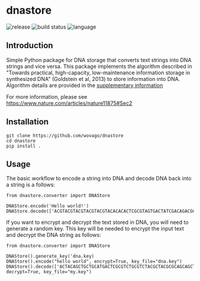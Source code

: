 # dnastore

![release](https://img.shields.io/github/v/tag/wovago/dnastore?color=fuchsia&label=latest/stable&logo=github)
![build status](https://img.shields.io/github/actions/workflow/status/wovago/dnastore/tox-matrix.yml?color=green&label=CI&logo=github)
![language](https://img.shields.io/github/languages/top/wovago/dnastore?color=blue&logo=python&logoColor=yellow)

## Introduction

Simple Python package for DNA storage that converts text strings into DNA strings and vice versa. This package implements the algorithm described in "Towards practical, high-capacity, low-maintenance information storage in synthesized DNA" (Goldstein et al, 2013) to store information into DNA. Algorithm details are provided in the [supplementary information](docs/algorithm.pdf)

For more information, please see https://www.nature.com/articles/nature11875#Sec2


## Installation

```
git clone https://github.com/wovago/dnastore
cd dnastore
pip install .
```


## Usage

The basic workflow to encode a string into DNA and decode DNA back into a string is a follows:

```
from dnastore.converter import DNAStore 

DNAStore.encode('Hello world!')
DNAStore.decode(['ACGTACGTACGTACGTACGTACACACACTCGCGTAGTGACTATCGACAGACGCAGCGTGTCGCTCGACTAGTGACTGCTACTACTCGTACGTACGTACGTAGCGTACGTACGTACTC'])

```


If you want to encrypt and decrypt the text stored in DNA, you will need to generate a random key. This key will be needed to encrypt the input text and decrypt the DNA string as follows: 


```
from dnastore.converter import DNAStore

DNAStore().generate_key('dna.key)
DNAStore().encode("hello world", encrypt=True, key_file="dna.key")
DNAStore().decode(['ACTACAGCTGCTGCATGACTCGCGTCTGCGTCTACGCTACGCGCAGCAGCTACTAGCTGATGACTATCATACGATAGCTGCGTCTACATGATCTAGTGAGTCACGTACGTACGTAGC'], decrypt=True, key_file="my.key")
```

